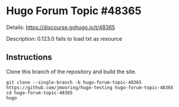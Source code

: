 # Hugo Forum Topic #48365

Details: <https://discourse.gohugo.io/t/48365>

Description: 0.123.0 fails to load txt as resource

## Instructions

Clone this branch of the repository and build the site.

```text
git clone --single-branch -b hugo-forum-topic-48365 https://github.com/jmooring/hugo-testing hugo-forum-topic-48365
cd hugo-forum-topic-48365
hugo
```
